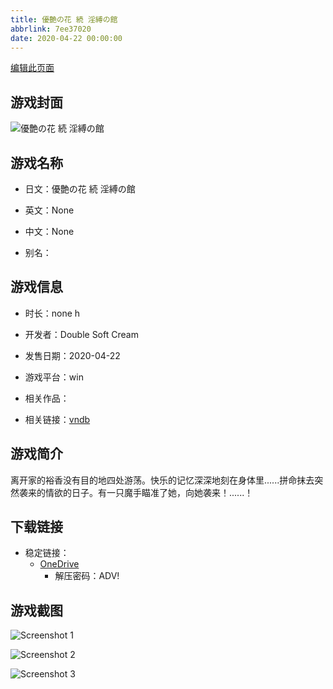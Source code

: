 ```yaml
---
title: 優艶の花 続 淫縛の館
abbrlink: 7ee37020
date: 2020-04-22 00:00:00
---
```

[编辑此页面](https://github.com/ACG-3/ADV3-source/blob/main/source/_posts/games/%E5%84%AA%E8%89%B6%E3%81%AE%E8%8A%B1%20%E7%B6%9A%20%E6%B7%AB%E7%B8%9B%E3%81%AE%E9%A4%A8.md)

## 游戏封面

![優艶の花 続 淫縛の館](https://pan.timero.xyz/d/onedrive/img_lib_001/%E5%84%AA%E8%89%B6%E3%81%AE%E8%8A%B1%20%E7%B6%9A%20%E6%B7%AB%E7%B8%9B%E3%81%AE%E9%A4%A8_cover.avif)


## 游戏名称

- 日文：優艶の花 続 淫縛の館
- 英文：None
- 中文：None

- 别名：


## 游戏信息

- 时长：none h
- 开发者：Double Soft Cream
- 发售日期：2020-04-22
- 游戏平台：win
- 相关作品：

- 相关链接：[vndb](https://vndb.org/v28577)


## 游戏简介

离开家的裕香没有目的地四处游荡。快乐的记忆深深地刻在身体里......拼命抹去突然袭来的情欲的日子。有一只魔手瞄准了她，向她袭来！......！


## 下载链接

- 稳定链接：
    - [OneDrive](https://pan.timero.xyz/onedrive/adv_lib_001/%E5%84%AA%E8%89%B6%E3%81%AE%E8%8A%B1%20%E7%B6%9A%20%E6%B7%AB%E7%B8%9B%E3%81%AE%E9%A4%A8)
        - 解压密码：ADV!



## 游戏截图


![Screenshot 1](https://pan.timero.xyz/d/onedrive/img_lib_001/%E5%84%AA%E8%89%B6%E3%81%AE%E8%8A%B1%20%E7%B6%9A%20%E6%B7%AB%E7%B8%9B%E3%81%AE%E9%A4%A8_Screenshot_1.avif)

![Screenshot 2](https://pan.timero.xyz/d/onedrive/img_lib_001/%E5%84%AA%E8%89%B6%E3%81%AE%E8%8A%B1%20%E7%B6%9A%20%E6%B7%AB%E7%B8%9B%E3%81%AE%E9%A4%A8_Screenshot_2.avif)

![Screenshot 3](https://pan.timero.xyz/d/onedrive/img_lib_001/%E5%84%AA%E8%89%B6%E3%81%AE%E8%8A%B1%20%E7%B6%9A%20%E6%B7%AB%E7%B8%9B%E3%81%AE%E9%A4%A8_Screenshot_3.avif)

